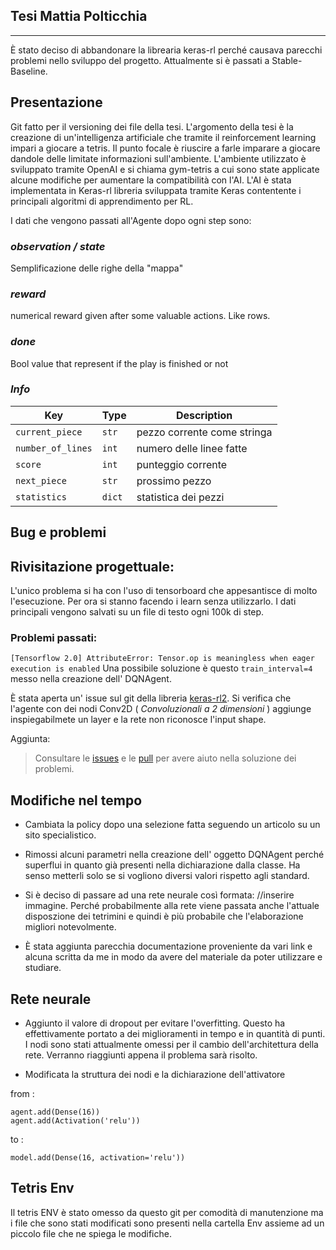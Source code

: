 **Tesi Mattia Polticchia**
---
---

È stato deciso di abbandonare la librearia keras-rl perché causava parecchi problemi nello sviluppo del progetto.
Attualmente si è passati a Stable-Baseline.

Presentazione
---
Git fatto per il versioning dei file della tesi.
L'argomento della tesi è la creazione di un'intelligenza artificiale che tramite il reinforcement learning impari a giocare a tetris.
Il punto focale è riuscire a farle imparare a giocare dandole delle limitate informazioni sull'ambiente.
L'ambiente utilizzato è sviluppato tramite OpenAI e si chiama gym-tetris
a cui sono state applicate alcune modifiche per aumentare la compatibilità con l'AI. 
L'AI è stata implementata in Keras-rl libreria sviluppata tramite Keras contentente i principali algoritmi di apprendimento per RL.

I dati che vengono passati all'Agente dopo ogni step sono:
### *observation / state*
Semplificazione delle righe della "mappa"

### *reward*
numerical reward given after some valuable actions. Like rows. 


### *done*
Bool value that represent if the play is finished or not

### *Info*
Key |	Type |	Description
----|--------|-------------
`current_piece`   | `str` | pezzo corrente come stringa
`number_of_lines` | `int` |	numero delle linee fatte
`score`           | `int` |	punteggio corrente
`next_piece`      | `str` |	prossimo pezzo
`statistics`     | `dict`|	statistica dei pezzi



Bug e problemi
---
## Rivisitazione progettuale:
L'unico problema si ha con l'uso di tensorboard che appesantisce di molto l'esecuzione.
Per ora si stanno facendo i learn senza utilizzarlo. I dati principali vengono salvati su un file di testo ogni 100k di step.

### Problemi passati: 
`[Tensorflow 2.0] AttributeError: Tensor.op is meaningless when eager execution is enabled`
Una possibile soluzione è questo `train_interval=4` messo nella creazione dell' DQNAgent.

È stata aperta un' issue sul git della libreria [keras-rl2](https://github.com/wau/keras-rl2/issues/7).
Si verifica che l'agente con dei nodi Conv2D ( _Convoluzionali a 2 dimensioni_ ) aggiunge inspiegabilmete un layer e la rete non riconosce l'input shape.

Aggiunta:
> Consultare le [issues](https://github.com/wau/keras-rl/issues]) e le [pull](https://github.com/keras-rl/keras-rl/pulls) per avere aiuto nella soluzione dei problemi.

Modifiche nel tempo
---
* Cambiata la policy dopo una selezione fatta seguendo un articolo su un sito 
specialistico.

* Rimossi alcuni parametri nella creazione dell' oggetto DQNAgent perché superflui in quanto già presenti nella dichiarazione dalla classe. Ha senso metterli solo  se si vogliono diversi valori rispetto agli standard. 

* Si è deciso di passare ad una rete neurale così formata: //inserire immagine.
Perché probabilmente alla rete viene passata anche l'attuale disposzione dei tetrimini e quindi è più probabile che l'elaborazione migliori notevolmente. 

* È stata aggiunta parecchia documentazione proveniente da vari link e alcuna scritta da me in modo da avere del materiale da poter utilizzare e studiare.

Rete neurale
---
* Aggiunto il valore di dropout per evitare l'overfitting. Questo ha effettivamente portato a dei miglioramenti in tempo e in quantità di punti.
I nodi sono stati attualmente omessi per il cambio dell'architettura della rete. Verranno riaggiunti appena il problema sarà risolto.

* Modificata la struttura dei nodi e la dichiarazione dell'attivatore

from :
```
agent.add(Dense(16))
agent.add(Activation('relu'))
```
to : 

 `model.add(Dense(16, activation='relu'))`

Tetris Env
---
Il tetris ENV è stato omesso da questo git per comodità di manutenzione ma i file che sono stati modificati sono presenti nella cartella Env assieme ad un piccolo file che ne spiega le modifiche.